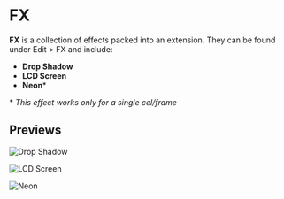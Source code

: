 # FX

**FX** is a collection of effects packed into an extension. They can be found under Edit > FX and include:

- **Drop Shadow**
- **LCD Screen**
- **Neon**\*

\* _This effect works only for a single cel/frame_

## Previews

![Drop Shadow](/FX/readme-images/drop-shadow.gif "Drop Shadow")

![LCD Screen](/FX/readme-images/lcd-screen.gif "LCD Screen")

![Neon](/FX/readme-images/neon.gif "Neon")
